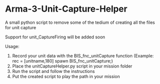 # Arma-3-Unit-Capture-Helper
A small python script to remove some of the tedium of creating all the files for unit capture

Support for unit_CaptureFiring will be added soon

Usage:

1. Record your unit data with the BIS_fnc_unitCapture function (Example: rec = [unitname,180] spawn BIS_fnc_unitCapture;)
2. Place the unitCaptureHelper.py script in your mission folder
3. Run the script and follow the instructions
4. Put the created script to play the path in your mission
